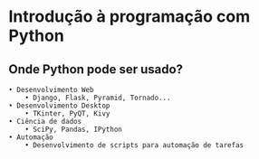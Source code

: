 # Introdução à programação com Python

## Onde Python pode ser usado?
    • Desenvolvimento Web
        • Django, Flask, Pyramid, Tornado...
    • Desenvolvimento Desktop
        • TKinter, PyQT, Kivy
    • Ciência de dados
        • SciPy, Pandas, IPython
    • Automação
        • Desenvolvimento de scripts para automação de tarefas 


